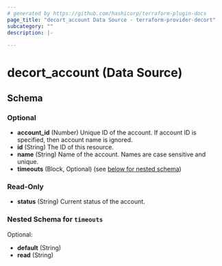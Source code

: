 ```yaml
---
# generated by https://github.com/hashicorp/terraform-plugin-docs
page_title: "decort_account Data Source - terraform-provider-decort"
subcategory: ""
description: |-
  
---
```


# decort_account (Data Source)





<!-- schema generated by tfplugindocs -->
## Schema

### Optional

- **account_id** (Number) Unique ID of the account. If account ID is specified, then account name is ignored.
- **id** (String) The ID of this resource.
- **name** (String) Name of the account. Names are case sensitive and unique.
- **timeouts** (Block, Optional) (see [below for nested schema](#nestedblock--timeouts))

### Read-Only

- **status** (String) Current status of the account.

<a id="nestedblock--timeouts"></a>
### Nested Schema for `timeouts`

Optional:

- **default** (String)
- **read** (String)


